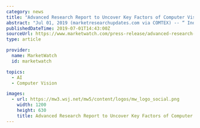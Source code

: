 ```yaml
---
category: news
title: "Advanced Research Report to Uncover Key Factors of Computer Vision System Market 2019-2024"
abstract: "Jul 01, 2019 (marketresearchupdates.com via COMTEX) -- “ Industry Overview of Computer Vision System Market: Computer vision comes from modelling image processing using the techniques of machine learning. Computer vision applies machine learning to ..."
publishedDateTime: 2019-07-01T14:43:00Z
sourceUrl: https://www.marketwatch.com/press-release/advanced-research-report-to-uncover-key-factors-of-computer-vision-system-market-2019-2024-2019-07-01
type: article

provider:
  name: MarketWatch
  id: marketwatch

topics:
  - AI
  - Computer Vision

images:
  - url: https://mw3.wsj.net/mw5/content/logos/mw_logo_social.png
    width: 1200
    height: 630
    title: Advanced Research Report to Uncover Key Factors of Computer Vision System Market 2019-2024
---
```

